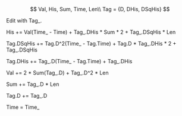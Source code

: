 
$$
Val, His, Sum, Time, Len\\
Tag = {D, DHis, DSqHis}
$$

Edit with Tag_.

His += Val(Time_ - Time) + Tag_.DHis * Sum * 2 + Tag_.DSqHis * Len

Tag.DSqHis += Tag.D^2(Time_ - Tag.Time) + Tag.D * Tag_.DHis * 2 + Tag_.DSqHis

Tag.DHis += Tag_.D(Time_ - Tag.Time) + Tag_.DHis

Val += 2 * Sum(Tag_.D) + Tag_.D^2 * Len

Sum += Tag_.D * Len

Tag.D += Tag_.D

Time = Time_
